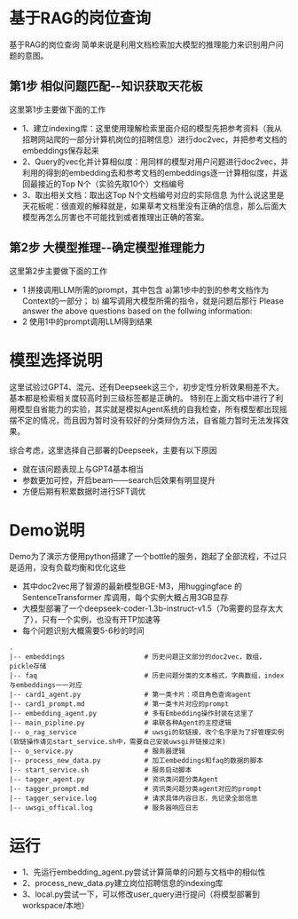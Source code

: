 # 基于RAG的岗位查询
基于RAG的岗位查询
简单来说是利用文档检索加大模型的推理能力来识别用户问题的意图。

## 第1步 相似问题匹配--知识获取天花板
这里第1步主要做下面的工作
- 1、建立indexing库：这里使用理解检索里面介绍的模型先把参考资料（我从招聘网站爬的一部分计算机岗位的招聘信息）进行doc2vec，并把参考文档的embeddings保存起来
- 2、Query的vec化并计算相似度：用同样的模型对用户问题进行doc2vec，并利用的得到的embedding去和参考文档的embeddings逐一计算相似度，并返回最接近的Top N个（实验先取10个）文档编号
- 3、取出相关文档：取出这Top N个文档编号对应的实际信息
为什么说这里是天花板呢：很直观的解释就是，如果草考文档里没有正确的信息，那么后面大模型再怎么厉害也不可能找到或者推理出正确的答案。

## 第2步 大模型推理--确定模型推理能力
这里第2步主要做下面的工作
- 1 拼接调用LLM所需的prompt，其中包含 a)第1步中的到的参考文档作为Context的一部分； b) 编写调用大模型所需的指令，就是问题后那行 Please answer the above questions based on the follwing information:
- 2 使用1中的prompt调用LLM得到结果

# 模型选择说明
这里试验过GPT4、混元、还有Deepseek这三个，初步定性分析效果相差不大。基本都是检索相关度较高时到三级标签都是正确的。
特别在上面文档中进行了利用模型自省能力的实验，其实就是模拟Agent系统的自我检查，所有模型都出现摇摆不定的情况，而且因为暂时没有较好的分类辩伪方法，自省能力暂时无法发挥效果。

综合考虑，这里选择自己部署的Deepseek，主要有以下原因
- 就在该问题表现上与GPT4基本相当
- 参数更加可控，开启beam——search后效果有明显提升
- 方便后期有积累数据时进行SFT调优

# Demo说明
Demo为了演示方便用python搭建了一个bottle的服务，跑起了全部流程，不过只是适用，没有负载均衡和优化这些
- 其中doc2vec用了智源的最新模型BGE-M3，用huggingface 的 SentenceTransformer 库调用，每个实例大概占用3GB显存
- 大模型部署了一个deepseek-coder-1.3b-instruct-v1.5（7b需要的显存太大了），只有一个实例，也没有开TP加速等
- 每个问题识别大概需要5-6秒的时间


```Text
.
|-- embeddings                    # 历史问题正文部分的doc2vec，数组，pickle存储
|-- faq                           # 历史问题分类的文本格式，字典数组，index与embeddings一一对应
|-- card1_agent.py                # 第一类卡片：项目角色查询agent
|-- card1_prompt.md               # 第一类卡片对应的prompt
|-- embedding_agent.py            # 多有Embedding操作封装在这里了 
|-- main_pipline.py               # 串联各种Agent的主控逻辑
|-- o_rag_service                 # uwsgi的软链接，改个名字是为了好管理实例(软链操作请见start_service.sh中，需要自己安装uwsgi并链接过来)
|-- o_service.py                  # 服务器逻辑
|-- process_new_data.py           # 加工embeddings和faq的数据的脚本
|-- start_service.sh              # 服务启动脚本
|-- tagger_agent.py               # 资讯类问题分类Agent
|-- tagger_prompt.md              # 资讯类问题分类agent对应的prompt
|-- tagger_service.log            # 请求具体内容日志，先记录全部信息
|-- uwsgi_offical.log             # 服务器响应日志
```
# 运行
- 1、先运行embedding_agent.py尝试计算简单的问题与文档中的相似性
- 2、process_new_data.py建立岗位招聘信息的indexing库
- 3、local.py尝试一下，可以修改user_query进行提问（将模型部署到workspace/本地）